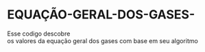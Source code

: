 # EQUAÇÃO-GERAL-DOS-GASES-
Esse codigo descobre  
os valores da equação geral 
dos gases com base em seu algoritmo 
